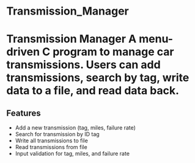 # Transmission_Manager
# Transmission Manager  A menu-driven C program to manage car transmissions.   Users can add transmissions, search by tag, write data to a file, and read data back.
## Features
- Add a new transmission (tag, miles, failure rate)
- Search for transmission by ID tag
- Write all transmissions to file
- Read transmissions from file
- Input validation for tag, miles, and failure rate
